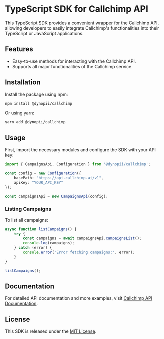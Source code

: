 # TypeScript SDK for Callchimp API

This TypeScript SDK provides a convenient wrapper for the Callchimp API, allowing developers to easily integrate Callchimp's functionalities into their TypeScript or JavaScript applications.

## Features

- Easy-to-use methods for interacting with the Callchimp API.
- Supports all major functionalities of the Callchimp service.

## Installation

Install the package using npm:

```bash
npm install @dynopii/callchimp
```

Or using yarn:

```bash
yarn add @dynopii/callchimp
```

## Usage

First, import the necessary modules and configure the SDK with your API key:

```typescript
import { CampaignsApi, Configuration } from '@dynopii/callchimp';

const config = new Configuration({
    basePath: "https://api.callchimp.ai/v1",
    apiKey: "YOUR_API_KEY"
});

const campaignsApi = new CampaignsApi(config);
```

### Listing Campaigns

To list all campaigns:

```typescript
async function listCampaigns() {
    try {
        const campaigns = await campaignsApi.campaignsList();
        console.log(campaigns);
    } catch (error) {
        console.error('Error fetching campaigns:', error);
    }
}

listCampaigns();
```

## Documentation

For detailed API documentation and more examples, visit [Callchimp API Documentation](https://api.callchimp.ai).


## License

This SDK is released under the [MIT License](LICENSE).